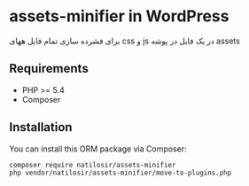 # assets-minifier in WordPress

برای فشرده سازی
تمام
فایل ههای css و js در یک فایل در پوشه assets

## Requirements

- PHP >= 5.4
- Composer

## Installation

You can install this ORM package via Composer:

```bash
composer require natilosir/assets-minifier
php vendor/natilosir/assets-minifier/move-to-plugins.php
```

